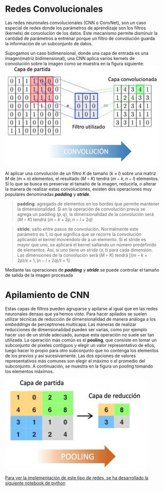 # Redes Convolucionales

Las redes neuronales convolucionales (CNN o ConvNet), son un caso especial de redes donde los parámetros de aprendizaje son los filtros (kernels) de convolución de los datos. Este mecanismo permite disminuir la cantidad de parámetros a entrenar porque un filtro de convolución guarda la información de un subconjunto de datos.

Supogamos un caso bidimensional, donde una capa de entrada es una imagen(matriz bidimensional), una CNN aplica varios kernels de convolución sobre la imagen como se muestra en la figura siguiente:
![CNN](image-2.png)

Al aplicar una convolución de un filtro $K$ de tamaño $(k\times l)$ sobre una matriz $M$ de $(m\times n)$ elementos, el resultado $(M\circ K)$ tendrá $(m-k, n-l)$ elementos. Si lo que se busca es preservar el tamaño de la imagen, reducirla, o alterar la manera de realizar estas convoluciones, existen dos operaciones muy populares denominadas __*padding*__ y __*stride*__.

> **padding**: agregado de elementos en los bordes que permite mantener la dimensionalidad. Si en la operación de convolución previa se agrega un padding $(p,q)$, la dimensionalidad de la convolución será $(M\circ K)$ tendrá $(m-k+2p, n-l+2q)$

> **stride**: salto entre pasos de convolución. Normalmente este parámetro es 1, lo que significa que se recorre la convolución aplicando el kernel moviéndolo de a un elemento. Si el stride es mayor que uno, se aplicará el kernel saltando un número predefinido de elementos. Así, si uno tiene un stride $(s,t)$ para cada dimensión. Las dimensiones de la convolución será $(M\circ K)$ tendrá $[(m-k+2p)/s+1, (n-l+2q)/t + 1 ]$

Mediante las operaciones de ***padding*** y ***stride*** se puede controlar el tamaño de salida de la imagen procesada


# Apilamiento de CNN

Estas capas de filtros pueden agruparse y apilarse al igual que en las redes neuronales densas que ya hemos visto. Para hacer apilados se suelen utilizar técnicas de reducción de dimensionalidad de manera análoga a los _embeddings_ de perceptrones multicapa. Las maneras de realizar reducciones de dimensionalidad pueden ser varias, como por ejemplo hacer uso de un stride adecuado, aunque esta operación no suele ser tan utilizada. La operación más común es el **pooling**, que consiste en tomar un subconjunto de pixeles contiguos y elegir un valor representativo de ellos, luego hacer lo propio para otro subconjunto que no contenga los elementos de los previos y así sucesivamente. Las dos opciones de valores representativos más comunes son elegir el máximo o el promedio del subconjunto. A continuación, se muestra en la figura un pooling tomando los elementos máximos.

![Pool](image-4.png)


 [Para ver la implementación de este tipo de redes, se ha desarrollado la siguiente notebook de python](./Tema-6.3.1-redes-convolucionales.ipynb)

